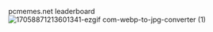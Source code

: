 
pcmemes.net leaderboard
![17058871213601341-ezgif com-webp-to-jpg-converter (1)](https://github.com/Riotcoke123/pcmemes_leaderboard/assets/63672863/1bf6daf3-afbe-456d-b607-b2ae5bb6dce9)
